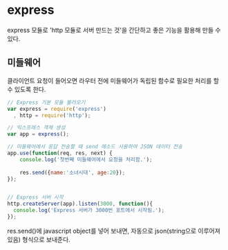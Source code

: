 # express

express 모듈로 'http 모듈로 서버 만드는 것'을 간단하고 좋은 기능을 활용해 만들 수 있다.

## 미들웨어

클라이언트 요청이 들어오면 라우터 전에 미들웨어가 독립된 함수로 필요한 처리를 할 수 있도록 한다.

```javascript
// Express 기본 모듈 불러오기
var express = require('express')
  , http = require('http');

// 익스프레스 객체 생성
var app = express();

// 미들웨어에서 응답 전송할 때 send 메소드 사용하여 JSON 데이터 전송
app.use(function(req, res, next) {
	console.log('첫번째 미들웨어에서 요청을 처리함.');
	
	res.send({name:'소녀시대', age:20});
});


// Express 서버 시작
http.createServer(app).listen(3000, function(){
  console.log('Express 서버가 3000번 포트에서 시작됨.');
});
```

res.send()에 javascript object를 넣어 보내면, 자동으로 json(string으로 이루어져 있음) 형식으로 보내준다.